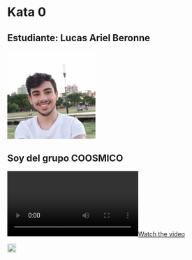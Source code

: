 # Kata 0

## Estudiante: Lucas Ariel Beronne

<img src="miFoto.jpeg" width="40%" height="40%">
  

## Soy del grupo COOSMICO

[![Watch the video](Cosmico.mp4)](Cosmico.mp4)

<img src="Cosmico.mp4" width="20%" height="20%">
